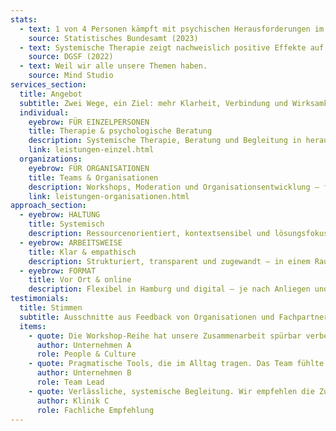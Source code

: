 ```yaml
---
stats:
  - text: 1 von 4 Personen kämpft mit psychischen Herausforderungen im Jahr.
    source: Statistisches Bundesamt (2023)
  - text: Systemische Therapie zeigt nachweislich positive Effekte auf Lebensqualität.
    source: DGSF (2022)
  - text: Weil wir alle unsere Themen haben.
    source: Mind Studio
services_section:
  title: Angebot
  subtitle: Zwei Wege, ein Ziel: mehr Klarheit, Verbindung und Wirksamkeit.
  individual:
    eyebrow: FÜR EINZELPERSONEN
    title: Therapie & psychologische Beratung
    description: Systemische Therapie, Beratung und Begleitung in herausfordernden Lebensphasen – persönlich und online.
    link: leistungen-einzel.html
  organizations:
    eyebrow: FÜR ORGANISATIONEN
    title: Teams & Organisationen
    description: Workshops, Moderation und Organisationsentwicklung – für Zusammenarbeit, Kultur und gesunde Leistung.
    link: leistungen-organisationen.html
approach_section:
  - eyebrow: HALTUNG
    title: Systemisch
    description: Ressourcenorientiert, kontextsensibel und lösungsfokussiert – mit Blick auf Beziehungsmuster.
  - eyebrow: ARBEITSWEISE
    title: Klar & empathisch
    description: Strukturiert, transparent und zugewandt – in einem Raum von Sicherheit und Entwicklung.
  - eyebrow: FORMAT
    title: Vor Ort & online
    description: Flexibel in Hamburg und digital – je nach Anliegen und Bedarf.
testimonials:
  title: Stimmen
  subtitle: Ausschnitte aus Feedback von Organisationen und Fachpartnern.
  items:
    - quote: Die Workshop-Reihe hat unsere Zusammenarbeit spürbar verbessert – klar, empathisch und wirksam moderiert.
      author: Unternehmen A
      role: People & Culture
    - quote: Pragmatische Tools, die im Alltag tragen. Das Team fühlte sich gesehen und kam in gute Bewegung.
      author: Unternehmen B
      role: Team Lead
    - quote: Verlässliche, systemische Begleitung. Wir empfehlen die Zusammenarbeit regelmäßig weiter.
      author: Klinik C
      role: Fachliche Empfehlung
---
```


